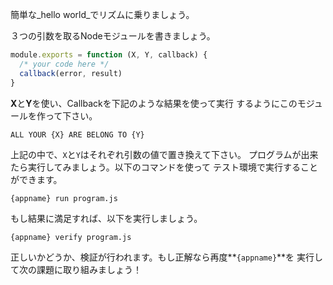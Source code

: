 簡単な_hello world_でリズムに乗りましょう。

３つの引数を取るNodeモジュールを書きましょう。

```javascript
module.exports = function (X, Y, callback) {
  /* your code here */
  callback(error, result)
}
```

**X**と**Y**を使い、Callbackを下記のような結果を使って実行
するようにこのモジュールを作って下さい。

    ALL YOUR {X} ARE BELONG TO {Y}

上記の中で、`X`と`Y`はそれぞれ引数の値で置き換えて下さい。
プログラムが出来たら実行してみましょう。以下のコマンドを使って
テスト環境で実行することができます。

    {appname} run program.js

もし結果に満足すれば、以下を実行しましょう。

    {appname} verify program.js

正しいかどうか、検証が行われます。もし正解なら再度**`{appname}`**を
実行して次の課題に取り組みましょう！
